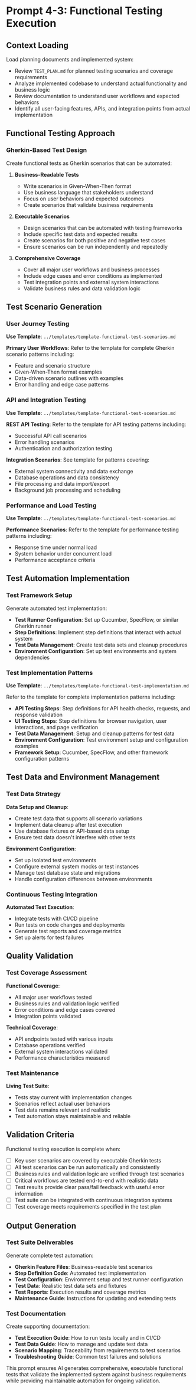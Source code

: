 # Prompt 4-3: Functional Testing Execution

## Context Loading

Load planning documents and implemented system:

- Review `TEST_PLAN.md` for planned testing scenarios and coverage requirements
- Analyze implemented codebase to understand actual functionality and business logic
- Review documentation to understand user workflows and expected behaviors
- Identify all user-facing features, APIs, and integration points from actual implementation

## Functional Testing Approach

### Gherkin-Based Test Design

Create functional tests as Gherkin scenarios that can be automated:

1. **Business-Readable Tests**
   - Write scenarios in Given-When-Then format
   - Use business language that stakeholders understand
   - Focus on user behaviors and expected outcomes
   - Create scenarios that validate business requirements

2. **Executable Scenarios**
   - Design scenarios that can be automated with testing frameworks
   - Include specific test data and expected results
   - Create scenarios for both positive and negative test cases
   - Ensure scenarios can be run independently and repeatedly

3. **Comprehensive Coverage**
   - Cover all major user workflows and business processes
   - Include edge cases and error conditions as implemented
   - Test integration points and external system interactions
   - Validate business rules and data validation logic

## Test Scenario Generation

### User Journey Testing

**Use Template**: `../templates/template-functional-test-scenarios.md`

**Primary User Workflows**: Refer to the template for complete Gherkin scenario patterns including:
- Feature and scenario structure
- Given-When-Then format examples
- Data-driven scenario outlines with examples
- Error handling and edge case patterns

### API and Integration Testing

**Use Template**: `../templates/template-functional-test-scenarios.md`

**REST API Testing**: Refer to the template for API testing patterns including:
- Successful API call scenarios
- Error handling scenarios
- Authentication and authorization testing

**Integration Scenarios**: See template for patterns covering:
- External system connectivity and data exchange
- Database operations and data consistency
- File processing and data import/export
- Background job processing and scheduling

### Performance and Load Testing

**Use Template**: `../templates/template-functional-test-scenarios.md`

**Performance Scenarios**: Refer to the template for performance testing patterns including:
- Response time under normal load
- System behavior under concurrent load
- Performance acceptance criteria

## Test Automation Implementation

### Test Framework Setup

Generate automated test implementation:

- **Test Runner Configuration**: Set up Cucumber, SpecFlow, or similar Gherkin runner
- **Step Definitions**: Implement step definitions that interact with actual system
- **Test Data Management**: Create test data sets and cleanup procedures
- **Environment Configuration**: Set up test environments and system dependencies

### Test Implementation Patterns

**Use Template**: `../templates/template-functional-test-implementation.md`

Refer to the template for complete implementation patterns including:
- **API Testing Steps**: Step definitions for API health checks, requests, and response validation
- **UI Testing Steps**: Step definitions for browser navigation, user interactions, and page verification
- **Test Data Management**: Setup and cleanup patterns for test data
- **Environment Configuration**: Test environment setup and configuration examples
- **Framework Setup**: Cucumber, SpecFlow, and other framework configuration patterns

## Test Data and Environment Management

### Test Data Strategy

**Data Setup and Cleanup**:

- Create test data that supports all scenario variations
- Implement data cleanup after test execution
- Use database fixtures or API-based data setup
- Ensure test data doesn't interfere with other tests

**Environment Configuration**:

- Set up isolated test environments
- Configure external system mocks or test instances
- Manage test database state and migrations
- Handle configuration differences between environments

### Continuous Testing Integration

**Automated Test Execution**:

- Integrate tests with CI/CD pipeline
- Run tests on code changes and deployments
- Generate test reports and coverage metrics
- Set up alerts for test failures

## Quality Validation

### Test Coverage Assessment

**Functional Coverage**:

- All major user workflows tested
- Business rules and validation logic verified
- Error conditions and edge cases covered
- Integration points validated

**Technical Coverage**:

- API endpoints tested with various inputs
- Database operations verified
- External system interactions validated
- Performance characteristics measured

### Test Maintenance

**Living Test Suite**:

- Tests stay current with implementation changes
- Scenarios reflect actual user behaviors
- Test data remains relevant and realistic
- Test automation stays maintainable and reliable

## Validation Criteria

Functional testing execution is complete when:

- [ ] Key user scenarios are covered by executable Gherkin tests
- [ ] All test scenarios can be run automatically and consistently
- [ ] Business rules and validation logic are verified through test scenarios
- [ ] Critical workflows are tested end-to-end with realistic data
- [ ] Test results provide clear pass/fail feedback with useful error information
- [ ] Test suite can be integrated with continuous integration systems
- [ ] Test coverage meets requirements specified in the test plan

## Output Generation

### Test Suite Deliverables

Generate complete test automation:

- **Gherkin Feature Files**: Business-readable test scenarios
- **Step Definition Code**: Automated test implementation
- **Test Configuration**: Environment setup and test runner configuration
- **Test Data**: Realistic test data sets and fixtures
- **Test Reports**: Execution results and coverage metrics
- **Maintenance Guide**: Instructions for updating and extending tests

### Test Documentation

Create supporting documentation:

- **Test Execution Guide**: How to run tests locally and in CI/CD
- **Test Data Guide**: How to manage and update test data
- **Scenario Mapping**: Traceability from requirements to test scenarios
- **Troubleshooting Guide**: Common test failures and solutions

This prompt ensures AI generates comprehensive, executable functional tests that validate the implemented system against business requirements while providing maintainable automation for ongoing validation.